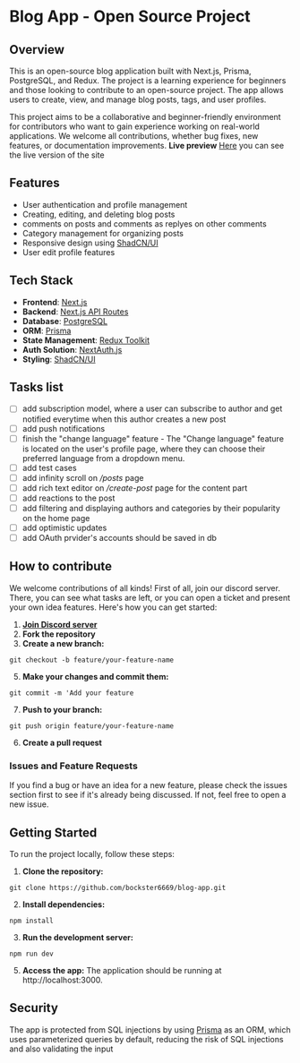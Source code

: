 # Blog App - Open Source Project

## Overview

This is an open-source blog application built with Next.js, Prisma, PostgreSQL, and Redux. The project is a learning experience for beginners and those looking to contribute to an open-source project. The app allows users to create, view, and manage blog posts, tags, and user profiles.

This project aims to be a collaborative and beginner-friendly environment for contributors who want to gain experience working on real-world applications. We welcome all contributions, whether bug fixes, new features, or documentation improvements.
**Live preview** [Here](https://blog-app-bay-one.vercel.app/) you can see the live version of the site

## Features

- User authentication and profile management
- Creating, editing, and deleting blog posts
- comments on posts and comments as replyes on other comments
- Category management for organizing posts
- Responsive design using [ShadCN/UI](https://shadcn.dev/)
- User edit profile features

## Tech Stack

- **Frontend**: [Next.js](https://nextjs.org/)
- **Backend**: [Next.js API Routes](https://nextjs.org/docs/api-routes/introduction)
- **Database**: [PostgreSQL](https://www.postgresql.org/)
- **ORM**: [Prisma](https://www.prisma.io/)
- **State Management**: [Redux Toolkit](https://redux-toolkit.js.org/)
- **Auth Solution**: [NextAuth.js](https://next-auth.js.org/getting-started/introduction)
- **Styling**: [ShadCN/UI](https://shadcn.dev/)

## Tasks list
- [ ] add subscription model, where a user can subscribe to author and get notified everytime when this author creates a new post
- [ ] add push notifications
- [ ] finish the "change language" feature
      - The "Change language" feature is located on the user's profile page, where they can choose their preferred language from a dropdown menu.
- [ ] add test cases
- [ ] add infinity scroll on */posts* page
- [ ] add rich text editor on */create-post* page for the content part
- [ ] add reactions to the post
- [ ] add filtering and displaying authors and categories by their popularity on the home page
- [ ] add optimistic updates
- [ ] add OAuth prvider's accounts should be saved in db 

## How to contribute
We welcome contributions of all kinds! First of all, join our discord server. There, you can see what tasks are left, or you can open a ticket and present your own idea features. Here's how you can get started:

1. [**Join Discord server**](https://discord.gg/4DNwb3rQhZ)
2. **Fork the repository**
3. **Create a new branch:**
```console
git checkout -b feature/your-feature-name
```
5. **Make your changes and commit them:**
```console
git commit -m 'Add your feature
```
7. **Push to your branch:**
```console
git push origin feature/your-feature-name
```
6. **Create a pull request**

### Issues and Feature Requests
If you find a bug or have an idea for a new feature, please check the issues section first to see if it's already being discussed. If not, feel free to open a new issue.

## Getting Started
To run the project locally, follow these steps:

1. **Clone the repository:**
```console
git clone https://github.com/bockster6669/blog-app.git
```
2. **Install dependencies:**
 ```console
npm install
```
3. **Run the development server:**
```console
npm run dev
```
5. **Access the app:** The application should be running at http://localhost:3000.


## Security
The app is protected from SQL injections by using [Prisma](https://www.prisma.io/orm) as an ORM, which uses parameterized queries by default, reducing the risk of SQL injections and also validating the input
